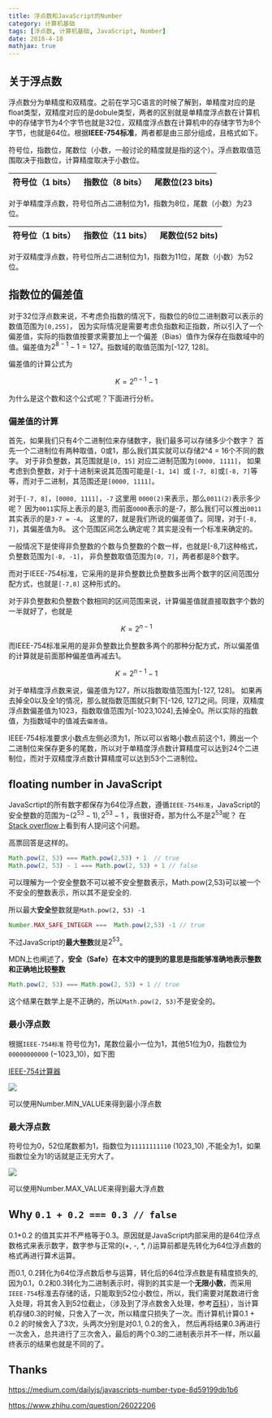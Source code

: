 ```yaml
---
title: 浮点数和JavaScript的Number
category: 计算机基础
tags: [浮点数, 计算机基础, JavaScript, Number]
date: 2018-4-18
mathjax: true
---
```


## 关于浮点数
浮点数分为单精度和双精度。之前在学习C语言的时候了解到，单精度对应的是float类型，双精度对应的是dobule类型，两者的区别就是单精度浮点数在计算机中的存储字节为4个字节也就是32位，双精度浮点数在计算机中的存储字节为8个字节，也就是64位。根据**IEEE-754标准**，两者都是由三部分组成，且格式如下。

符号位，指数位，尾数位（小数，一般讨论的精度就是指的这个）。浮点数取值范围取决于指数位，计算精度取决于小数位。

符号位（1 bits） | 指数位（8 bits） | 尾数位(23 bits)|
---|---|---

对于单精度浮点数，符号位所占二进制位为1，指数为8位，尾数（小数）为23位。

符号位（1 bits） | 指数位（11 bits） | 尾数位(52 bits)|
---|---|---

对于双精度浮点数，符号位所占二进制位为1，指数为11位，尾数（小数）为52位。

## 指数位的偏差值
对于32位浮点数来说，不考虑负指数的情况下，指数位的8位二进制数可以表示的数值范围为`[0,255]`，
因为实际情况是需要考虑负指数和正指数，所以引入了一个偏差值，实际的指数值按要求需要加上一个偏差（Bias）值作为保存在指数域中的值。偏差值为$2^{8-1}-1 = 127$。指数域的取值范围为[-127, 128]。

偏差值的计算公式为

$$ K=2^{n-1} -1 $$

为什么是这个数和这个公式呢？下面进行分析。

### 偏差值的计算
首先，如果我们只有4个二进制位来存储数字，我们最多可以存储多少个数字？
首先一个二进制位有两种取值，0或1，那么我们其实就可以存储2^4 = 16个不同的数字。
对于非负整数，其范围就是`[0, 15]` 对应二进制范围为`[0000, 1111]`，
如果考虑到负整数，对于十进制来说其范围可能是`[-1, 14] `或 `[-7, 8]`或`[-8, 7]`等等，而对于二进制，其范围还是`[0000, 1111]`。

对于`[-7, 8]`，`[0000, 1111]`，`-7` 这里用 `0000(2)`来表示，那么`0011(2)`表示多少呢？ 因为`0011`实际上表示的是3, 而前面`0000`表示的是-7，那么我们可以推出`0011`其实表示的是`3-7 = -4`。
这里的7，就是我们所说的偏差值了。同理，对于`[-8, 7]`，其偏差值为8。
这个范围区间怎么确定呢？其实是没有一个标准来确定的。

一般情况下是使得非负整数的个数与负整数的个数一样，也就是[-8,7]这种格式，负整数范围为`[-8, -1]`， 非负整数取值范围为`[0, 7]`，两者都是8个数字。

而对于IEEE-754标准，它采用的是非负整数比负整数多出两个数字的区间范围分配方式，也就是`[-7,8]` 这种形式的。


对于非负整数和负整数个数相同的区间范围来说，计算偏差值就直接取数字个数的一半就好了，也就是

$$ K = 2^{n-1} $$

而IEEE-754标准采用的是非负整数比负整数多两个的那种分配方式，所以偏差值的计算就是前面那种偏差值再减去1。

$$ K = 2^{n-1}-1 $$



对于单精度浮点数来说，偏差值为127，所以指数取值范围为[-127, 128]。
如果再去掉全0以及全1的情况，那么就指数范围就只剩下[-126, 127]之间。同理，双精度浮点数偏差值为1023，指数取值范围为[-1023,1024],去掉全0。所以实际的指数值，为指数域中的值减去`偏差值`。

IEEE-754标准要求小数点左侧必须为1，所以可以省略小数点前这个1，腾出一个二进制位来保存更多的尾数，所以对于单精度浮点数计算精度可以达到24个二进制位，而对于双精度浮点数计算精度可以达到53个二进制位。


## floating number in JavaScript

JavaScrtipt的所有数字都保存为64位浮点数，遵循`IEEE-754标准`，JavaScript的安全整数的范围为$-(2^{53}-1),2^{53}-1$ ，我很好奇，那为什么不是$2^{53}$呢？
在[Stack overflow](https://stackoverflow.com/questions/26380364/why-is-number-max-safe-integer-9-007-199-254-740-991-and-not-9-007-199-254-740-9)上看到有人提问这个问题。

高票回答是这样的。

``` javascript
Math.pow(2, 53) === Math.pow(2,53) + 1  // true
Math.pow(2, 53) - 1 === Math.pow(2, 53) + 1 // false
```
可以理解为一个安全整数不可以被不安全整数表示，Math.pow(2,53)可以被一个不安全的整数表示，所以其不是安全的.

所以最大**安全**整数就是`Math.pow(2, 53) -1`
``` javascript
Number.MAX_SAFE_INTEGER ===  Math.pow(2,53) -1 // true
```

不过JavaScript的**最大整数**就是$2^{53}$。

MDN上也阐述了，**安全（Safe）在本文中的提到的意思是指能够准确地表示整数和正确地比较整数**

``` javascript
Math.pow(2, 53) === Math.pow(2, 53) + 1 // true
```
这个结果在数学上是不正确的，所以`Math.pow(2, 53)`不是安全的。



### 最小浮点数
根据`IEEE-754标准`
符号位为1，尾数位最小一位为1，其他51位为0，指数位为`00000000000` ($-1023\_{10}$)，如下图

[IEEE-754计算器](http://weitz.de/ieee/)


![](https://ws1.sinaimg.cn/large/ad9f1193gy1fqg3kg4d9oj20w005a0sq.jpg)

可以使用Number.MIN_VALUE来得到最小浮点数

### 最大浮点数

符号位为0，52位尾数都为1，指数位为`11111111110` ($1023\_{10}$) ,不能全为1，如果指数位全为1的话就是正无穷大了。

![](https://ws1.sinaimg.cn/large/ad9f1193gy1fqg3nlntplj20uo03yglj.jpg)

可以使用Number.MAX_VALUE来得到最大浮点数


## Why `0.1 + 0.2 === 0.3 // false `

0.1+0.2 的值其实并不严格等于0.3。原因就是JavaScript内部采用的是64位浮点数格式来表示数字，数字参与正常的(+, -, *, /)运算前都是先转化为64位浮点数的格式再进行算术运算。

而0.1, 0.2转化为64位浮点数后参与运算，转化后的64位浮点数是有精度损失的, 因为0.1，0.2和0.3转化为二进制表示时，得到的其实是一个**无限小数**，而采用`IEEE-754`标准去存储的话，只能取到52位小数位，所以，我们需要对尾数进行舍入处理，将其舍入到52位截止，（涉及到了浮点数舍入处理，参考[百科](https://baike.baidu.com/item/%E6%B5%AE%E7%82%B9%E6%95%B0)），当计算机存储0.3的时候，只舍入了一次，所以精度只损失了一次。而计算机计算0.1 + 0.2 的时候舍入了3次，头两次分别是对0.1, 0.2的舍入， 然后再将结果0.3再进行一次舍入，总共进行了三次舍入，最后的两个0.3的二进制表示并不一样，所以最终表示的结果也就是不同的了。


## Thanks

https://medium.com/dailyjs/javascripts-number-type-8d59199db1b6

https://www.zhihu.com/question/26022206




